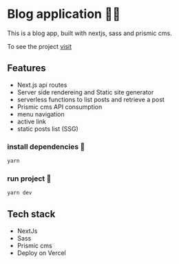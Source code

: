 # Blog application 👨‍💻


This is a blog app, built with nextjs, sass and prismic cms.

To see the project [visit](https://blog-app-black.vercel.app/)

## Features
- Next.js api routes
- Server side rendereing and Static site generator
- serverless functions to list posts and retrieve a post
- Prismic cms API consumption
- menu navigation
- active link
- static posts list (SSG)

### install dependencies 🧾

```bash
yarn
```

### run project 🧾

```bash
yarn dev
```
## Tech stack
- NextJs
- Sass
- Prismic cms
- Deploy on Vercel
